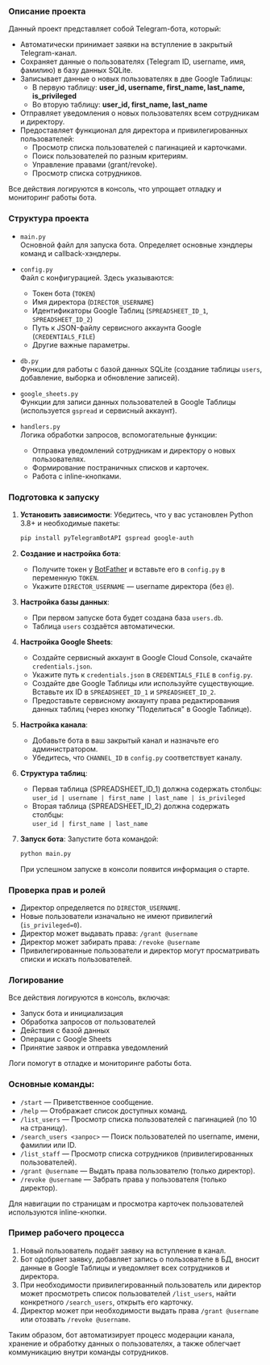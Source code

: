 
### Описание проекта

Данный проект представляет собой Telegram-бота, который:

- Автоматически принимает заявки на вступление в закрытый Telegram-канал.
- Сохраняет данные о пользователях (Telegram ID, username, имя, фамилию) в базу данных SQLite.
- Записывает данные о новых пользователях в две Google Таблицы:
  - В первую таблицу: **user_id, username, first_name, last_name, is_privileged**
  - Во вторую таблицу: **user_id, first_name, last_name**
- Отправляет уведомления о новых пользователях всем сотрудникам и директору.
- Предоставляет функционал для директора и привилегированных пользователей:
  - Просмотр списка пользователей с пагинацией и карточками.
  - Поиск пользователей по разным критериям.
  - Управление правами (grant/revoke).
  - Просмотр списка сотрудников.

Все действия логируются в консоль, что упрощает отладку и мониторинг работы бота.

### Структура проекта

- `main.py`  
  Основной файл для запуска бота. Определяет основные хэндлеры команд и callback-хэндлеры.

- `config.py`  
  Файл с конфигурацией. Здесь указываются:
  - Токен бота (`TOKEN`)
  - Имя директора (`DIRECTOR_USERNAME`)
  - Идентификаторы Google Таблиц (`SPREADSHEET_ID_1`, `SPREADSHEET_ID_2`)
  - Путь к JSON-файлу сервисного аккаунта Google (`CREDENTIALS_FILE`)
  - Другие важные параметры.

- `db.py`  
  Функции для работы с базой данных SQLite (создание таблицы `users`, добавление, выборка и обновление записей).

- `google_sheets.py`  
  Функции для записи данных пользователей в Google Таблицы (используется `gspread` и сервисный аккаунт).

- `handlers.py`  
  Логика обработки запросов, вспомогательные функции:
  - Отправка уведомлений сотрудникам и директору о новых пользователях.
  - Формирование постраничных списков и карточек.
  - Работа с inline-кнопками.

### Подготовка к запуску

1. **Установить зависимости**:
   Убедитесь, что у вас установлен Python 3.8+ и необходимые пакеты:
   ```bash
   pip install pyTelegramBotAPI gspread google-auth
   ```

2. **Создание и настройка бота**:
   - Получите токен у [BotFather](https://t.me/BotFather) и вставьте его в `config.py` в переменную `TOKEN`.
   - Укажите `DIRECTOR_USERNAME` — username директора (без `@`).

3. **Настройка базы данных**:
   - При первом запуске бота будет создана база `users.db`.
   - Таблица `users` создаётся автоматически.

4. **Настройка Google Sheets**:
   - Создайте сервисный аккаунт в Google Cloud Console, скачайте `credentials.json`.
   - Укажите путь к `credentials.json` в `CREDENTIALS_FILE` в `config.py`.
   - Создайте две Google Таблицы или используйте существующие. Вставьте их ID в `SPREADSHEET_ID_1` и `SPREADSHEET_ID_2`.
   - Предоставьте сервисному аккаунту права редактирования данных таблиц (через кнопку "Поделиться" в Google Таблице).

5. **Настройка канала**:
   - Добавьте бота в ваш закрытый канал и назначьте его администратором.
   - Убедитесь, что `CHANNEL_ID` в `config.py` соответствует каналу.

6. **Структура таблиц**:
   - Первая таблица (SPREADSHEET_ID_1) должна содержать столбцы:  
     `user_id | username | first_name | last_name | is_privileged`
   - Вторая таблица (SPREADSHEET_ID_2) должна содержать столбцы:  
     `user_id | first_name | last_name`

7. **Запуск бота**:
   Запустите бота командой:
   ```bash
   python main.py
   ```
   
   При успешном запуске в консоли появится информация о старте.

### Проверка прав и ролей

- Директор определяется по `DIRECTOR_USERNAME`.
- Новые пользователи изначально не имеют привилегий (`is_privileged=0`).
- Директор может выдавать права: `/grant @username`
- Директор может забирать права: `/revoke @username`
- Привилегированные пользователи и директор могут просматривать списки и искать пользователей.

### Логирование

Все действия логируются в консоль, включая:
- Запуск бота и инициализация
- Обработка запросов от пользователей
- Действия с базой данных
- Операции с Google Sheets
- Принятие заявок и отправка уведомлений

Логи помогут в отладке и мониторинге работы бота.

### Основные команды:

- `/start` — Приветственное сообщение.
- `/help` — Отображает список доступных команд.
- `/list_users` — Просмотр списка пользователей с пагинацией (по 10 на страницу).
- `/search_users <запрос>` — Поиск пользователей по username, имени, фамилии или ID.
- `/list_staff` — Просмотр списка сотрудников (привилегированных пользователей).
- `/grant @username` — Выдать права пользователю (только директор).
- `/revoke @username` — Забрать права у пользователя (только директор).

Для навигации по страницам и просмотра карточек пользователей используются inline-кнопки.

### Пример рабочего процесса

1. Новый пользователь подаёт заявку на вступление в канал.
2. Бот одобряет заявку, добавляет запись о пользователе в БД, вносит данные в Google Таблицы и уведомляет всех сотрудников и директора.
3. При необходимости привилегированный пользователь или директор может просмотреть список пользователей `/list_users`, найти конкретного `/search_users`, открыть его карточку.
4. Директор может при необходимости выдать права `/grant @username` или отозвать `/revoke @username`.

Таким образом, бот автоматизирует процесс модерации канала, хранение и обработку данных о пользователях, а также облегчает коммуникацию внутри команды сотрудников.
